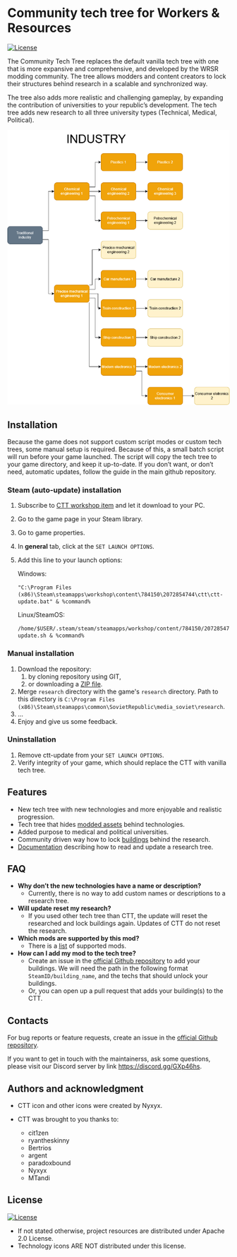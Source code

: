 # Community tech tree for Workers & Resources

[![License](https://img.shields.io/badge/License-Apache%202.0-blue.svg)](https://opensource.org/licenses/Apache-2.0)

The Community Tech Tree replaces the default vanilla tech tree with one
that is more expansive and comprehensive, and developed by the WRSR modding community.
The tree allows modders and content creators to lock their structures behind research
in a scalable and synchronized way.

The tree also adds more realistic and challenging gameplay, by expanding the contribution
of universities to your republic’s development. The tech tree adds new research to
all three university types (Technical, Medical, Political).

![Industry](resources/industry.png)

## Installation

Because the game does not support custom script modes or custom tech trees, some manual setup
is required. Because of this, a small batch script will run before your game launched.
The script will copy the tech tree to your game directory, and keep it up-to-date.
If you don’t want, or don’t need, automatic updates, follow the guide in the main github repository.

### Steam (auto-update) installation

1. Subscribe to [CTT workshop item][8] and let it download to your PC.
2. Go to the game page in your Steam library.
3. Go to game properties.
4. In **general** tab, click at the `SET LAUNCH OPTIONS`.
5. Add this line to your launch options:

   Windows:
   ```
   "C:\Program Files (x86)\Steam\steamapps\workshop\content\784150\2072854744\ctt\ctt-update.bat" & %command%
   ```
   Linux/SteamOS:
   ```
   /home/$USER/.steam/steam/steamapps/workshop/content/784150/2072854744/ctt/ctt-update.sh & %command%
   ```

### Manual installation

1. Download the repository:
   1. by cloning repository using GIT,
   2. or downloading a [ZIP file][3].
2. Merge `research` directory with the game's `research` directory.
   Path to this directory is
   `C:\Program Files (x86)\Steam\steamapps\common\SovietRepublic\media_soviet\research`.
3. ...
4. Enjoy and give us some feedback.

### Uninstallation

1. Remove ctt-update from your `SET LAUNCH OPTIONS`.
2. Verify integrity of your game, which should replace the CTT with vanilla tech tree.

## Features

* New tech tree with new technologies and more enjoyable and
  realistic progression.
* Tech tree that hides [modded assets][7] behind technologies.
* Added purpose to medical and political universities.
* Community driven way how to lock [buildings][7] behind the research.
* [Documentation][4] describing how to read and update a research tree.

## FAQ

* **Why don’t the new technologies have a name or description?**
   * Currently, there is no way to add custom names or descriptions to a research tree.
* **Will update reset my research?**
   * If you used other tech tree than CTT, the update will reset the researched
     and lock buildings again. Updates of CTT do not reset the research.
* **Which mods are supported by this mod?**
   * There is a [list][7] of supported mods.
* **How can I add my mod to the tech tree?**
   * Create an issue in the [official Github repository][2] to add your buildings.
     We will need the path in the following format `SteamID/building_name`,
     and the techs that should unlock your buildings.
   * Or, you can open up a pull request that adds your building(s) to the CTT.

## Contacts

For bug reports or feature requests, create an issue in the
[official Github repository][2].

If you want to get in touch with the maintainerss, ask some questions,
please visit our Discord server by link https://discord.gg/GXp46hs.

## Authors and acknowledgment

* CTT icon and other icons were created by Nyxyx.

* CTT was brought to you thanks to:
   * cit1zen
   * ryantheskinny
   * Bertrios
   * argent
   * paradoxbound
   * Nyxyx
   * MTandi

## License

[![License](https://img.shields.io/badge/License-Apache%202.0-blue.svg)](https://opensource.org/licenses/Apache-2.0)

* If not stated otherwise, project resources are distributed under Apache 2.0 License.
* Technology icons ARE NOT distributed under this license.

[1]: resources/techtree.png
[2]: https://github.com/cit1zen/workers-and-resources-community-tech-tree
[3]: https://github.com/cit1zen/workers-and-resources-community-tech-tree/archive/master.zip
[4]: docs/research.md
[5]: https://www.flaticon.com/authors/monkik
[6]: https://www.flaticon.com/authors/freepik
[7]: docs/supported_mods.md
[8]: https://steamcommunity.com/sharedfiles/filedetails/?id=2072854744
